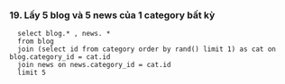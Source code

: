 ### 19. Lấy 5 blog và 5 news của 1 category bất kỳ
```mysql
  select blog.* , news. *
  from blog
  join (select id from category order by rand() limit 1) as cat on blog.category_id = cat.id
  join news on news.category_id = cat.id
  limit 5
```
